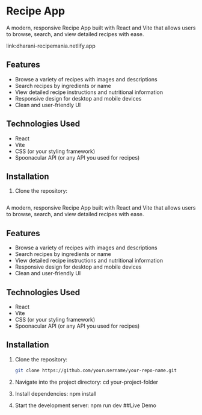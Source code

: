 # Recipe App

A modern, responsive Recipe App built with React and Vite that allows users to browse, search, and view detailed recipes with ease.

link:dharani-recipemania.netlify.app

## Features

- Browse a variety of recipes with images and descriptions
- Search recipes by ingredients or name
- View detailed recipe instructions and nutritional information
- Responsive design for desktop and mobile devices
- Clean and user-friendly UI

## Technologies Used

- React
- Vite
- CSS (or your styling framework)
- Spoonacular API (or any API you used for recipes)

## Installation
1. Clone the repository:
   ```bas# Recipe App

A modern, responsive Recipe App built with React and Vite that allows users to browse, search, and view detailed recipes with ease.

## Features

- Browse a variety of recipes with images and descriptions
- Search recipes by ingredients or name
- View detailed recipe instructions and nutritional information
- Responsive design for desktop and mobile devices
- Clean and user-friendly UI

## Technologies Used

- React
- Vite
- CSS (or your styling framework)
- Spoonacular API (or any API you used for recipes)

## Installation

1. Clone the repository:
   ```bash
   git clone https://github.com/yourusername/your-repo-name.git
   
2. Navigate into the project directory:
   cd your-project-folder
   
4. Install dependencies:
    npm install
5. Start the development server:
    npm run dev
   ##Live Demo
   



